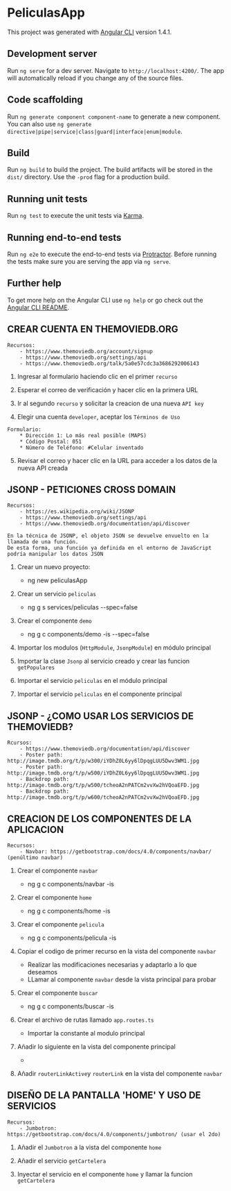 # PeliculasApp

This project was generated with [Angular CLI](https://github.com/angular/angular-cli) version 1.4.1.

## Development server

Run `ng serve` for a dev server. Navigate to `http://localhost:4200/`. The app will automatically reload if you change any of the source files.

## Code scaffolding

Run `ng generate component component-name` to generate a new component. You can also use `ng generate directive|pipe|service|class|guard|interface|enum|module`.

## Build

Run `ng build` to build the project. The build artifacts will be stored in the `dist/` directory. Use the `-prod` flag for a production build.

## Running unit tests

Run `ng test` to execute the unit tests via [Karma](https://karma-runner.github.io).

## Running end-to-end tests

Run `ng e2e` to execute the end-to-end tests via [Protractor](http://www.protractortest.org/).
Before running the tests make sure you are serving the app via `ng serve`.

## Further help

To get more help on the Angular CLI use `ng help` or go check out the [Angular CLI README](https://github.com/angular/angular-cli/blob/master/README.md).

## CREAR CUENTA EN THEMOVIEDB.ORG

	Recursos:
		- https://www.themoviedb.org/account/signup
		- https://www.themoviedb.org/settings/api
		- https://www.themoviedb.org/talk/5a0e57cdc3a3686292006143

1. Ingresar al formulario haciendo clic en el primer `recurso`

2. Esperar el correo de verificación y hacer clic en la primera URL

3. Ir al segundo `recurso` y solicitar la creacion de una nueva `API key`

4. Elegir una cuenta `developer`, aceptar los `Términos de Uso` 

~~~
Formulario:
	* Dirección 1: Lo más real posible (MAPS)
	* Código Postal: 051
	* Número de Teléfono: #Celular inventado
~~~

5. Revisar el correo y hacer clic en la URL para acceder a los datos de la nueva API creada

## JSONP - PETICIONES CROSS DOMAIN

	Recursos:
		- https://es.wikipedia.org/wiki/JSONP
		- https://www.themoviedb.org/settings/api
		- https://www.themoviedb.org/documentation/api/discover

~~~
En la técnica de JSONP, el objeto JSON se devuelve envuelto en la llamada de una función. 
De esta forma, una función ya definida en el entorno de JavaScript podría manipular los datos JSON 
~~~

1. Crear un nuevo proyecto:
	- ng new peliculasApp

2. Crear un servicio `peliculas`
	- ng g s services/peliculas --spec=false

3. Crear el componente `demo`
	- ng g c components/demo -is --spec=false

4. Importar los modulos (`HttpModule`, `JsonpModule`) en módulo principal

5. Importar la clase `Jsonp` al servicio creado y crear las funcion `getPopulares`

6. Importar el servicio `peliculas` en el módulo principal

7. Importar el servicio `peliculas` en el componente principal

## JSONP - ¿COMO USAR LOS SERVICIOS DE THEMOVIEDB?

	Rcursos:
		- https://www.themoviedb.org/documentation/api/discover
		- Poster path: http://image.tmdb.org/t/p/w300/iYDhZ0L6yy6lDpqgLUU5Dwv3WM1.jpg
		- Poster path: http://image.tmdb.org/t/p/w500/iYDhZ0L6yy6lDpqgLUU5Dwv3WM1.jpg
		- Backdrop path: http://image.tmdb.org/t/p/w500/tcheoA2nPATCm2vvXw2hVQoaEFD.jpg
		- Backdrop path: http://image.tmdb.org/t/p/w600/tcheoA2nPATCm2vvXw2hVQoaEFD.jpg

## CREACION DE LOS COMPONENTES DE LA APLICACION

	Recursos:
		- Navbar: https://getbootstrap.com/docs/4.0/components/navbar/ (penúltimo navbar)

1. Crear el componente `navbar`
	- ng g c components/navbar -is
	
2. Crear el componente `home`
	- ng g c components/home -is

3. Crear el componente `pelicula`
	- ng g c components/pelicula -is

4. Copiar el codigo de primer recurso en la vista del componente `navbar`
	- Realizar las modificaciones necesarias y adaptarlo a lo que deseamos
	- LLamar al componente `navbar` desde la vista principal para probar

5. Crear el componente `buscar`
	- ng g c components/buscar -is

6. Crear el archivo de rutas llamado `app.routes.ts`
	- Importar la constante al modulo principal 

7. Añadir lo siguiente en la vista del componente principal
	- <router-outlet></router-outlet>

8. Añadir `routerLinkActive`y `routerLink` en la vista del componente `navbar`

## DISEÑO DE LA PANTALLA 'HOME' Y USO DE SERVICIOS

	Recursos:
		- Jumbotron: https://getbootstrap.com/docs/4.0/components/jumbotron/ (usar el 2do)

1. Añadir el `Jumbotron` a la vista del componente `home`

2. Añadir el servicio `getCartelera` 

3. Inyectar el servicio en el componente `home` y llamar la funcion `getCartelera`



